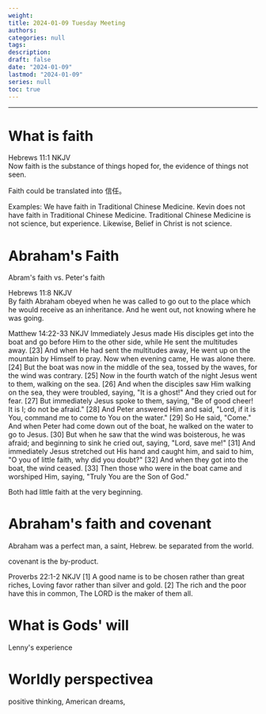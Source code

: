 ```yaml
---
weight: 
title: 2024-01-09 Tuesday Meeting
authors:
categories: null
tags:
description: 
draft: false
date: "2024-01-09"
lastmod: "2024-01-09"
series: null
toc: true
---
```


<!--more-->
---

# What is faith

Hebrews 11:1 NKJV  
Now faith is the substance of things hoped for, the evidence of things not seen.




Faith could be translated into 信任。 

Examples: We have faith in Traditional Chinese Medicine.  Kevin does not have faith in Traditional Chinese Medicine.  Traditional Chinese Medicine is not science, but experience.  Likewise, Belief in Christ is not science.



# Abraham's Faith

Abram's faith vs. Peter's faith  

Hebrews 11:8 NKJV  
By faith Abraham obeyed when he was called to go out to the place which he would receive as an inheritance. And he went out, not knowing where he was going.


Matthew 14:22-33 NKJV
Immediately Jesus made His disciples get into the boat and go before Him to the other side, while He sent the multitudes away. [23] And when He had sent the multitudes away, He went up on the mountain by Himself to pray. Now when evening came, He was alone there. [24] But the boat was now in the middle of the sea, tossed by the waves, for the wind was contrary. [25] Now in the fourth watch of the night Jesus went to them, walking on the sea. [26] And when the disciples saw Him walking on the sea, they were troubled, saying, "It is a ghost!" And they cried out for fear. [27] But immediately Jesus spoke to them, saying, "Be of good cheer! It is I; do not be afraid." [28] And Peter answered Him and said, "Lord, if it is You, command me to come to You on the water." [29] So He said, "Come." And when Peter had come down out of the boat, he walked on the water to go to Jesus. [30] But when he saw that the wind was boisterous, he was afraid; and beginning to sink he cried out, saying, "Lord, save me!" [31] And immediately Jesus stretched out His hand and caught him, and said to him, "O you of little faith, why did you doubt?" [32] And when they got into the boat, the wind ceased. [33] Then those who were in the boat came and worshiped Him, saying, "Truly You are the Son of God."

Both had little faith at the very beginning.

# Abraham's faith and covenant

Abraham was a perfect man, a saint, Hebrew. be separated from the world.

covenant is the by-product.

Proverbs 22:1-2 NKJV
[1] A good name is to be chosen rather than great riches, Loving favor rather than silver and gold. 
[2] The rich and the poor have this in common, The LORD is the maker of them all.


# What is Gods' will

Lenny's experience

# Worldly perspectivea

positive thinking, American dreams, 
